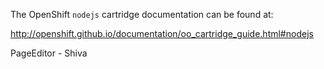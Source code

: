The OpenShift `nodejs` cartridge documentation can be found at:

http://openshift.github.io/documentation/oo_cartridge_guide.html#nodejs

PageEditor - Shiva
